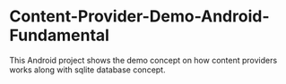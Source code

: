 # Content-Provider-Demo-Android-Fundamental
This Android project shows the demo concept on how content providers works along with sqlite database concept.
